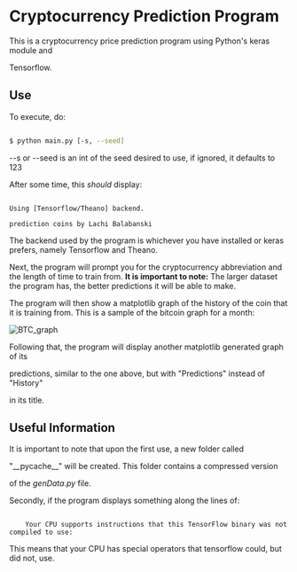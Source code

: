 # Cryptocurrency Prediction Program

This is a cryptocurrency price prediction program using Python's keras module and

Tensorflow.

## Use

To execute, do:

```bash

$ python main.py [-s, --seed]

```

--s or --seed is an int of the seed desired to use, if ignored, it defaults to 123

After some time, this _should_ display:

```text

Using [Tensorflow/Theano] backend.

prediction coins by Lachi Balabanski

``` 

The backend used by the program is whichever you have installed or keras prefers, namely Tensorflow and Theano.

Next, the program will prompt you for the cryptocurrency abbreviation and the length of time to train from. __It is important to note:__ The larger dataset the program has, the better predictions it will be able to make.

The program will then show a matplotlib graph of the history of the coin that it is training from. This is a sample of the bitcoin graph for a month:

![BTC_graph](/img/btc_sample.png)

Following that, the program will display another matplotlib generated graph of its

predictions, similar to the one above, but with "Predictions" instead of "History"

in its title.

## Useful Information

It is important to note that upon the first use, a new folder called 

"\_\_pycache\_\_" will be created. This folder contains a compressed version

of the _genData.py_ file.

Secondly, if the program displays something along the lines of:

```text

	Your CPU supports instructions that this TensorFlow binary was not compiled to use:

```

This means that your CPU has special operators that tensorflow could, but did not, use. 
